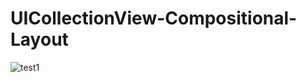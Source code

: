# UICollectionView-Compositional-Layout


![test1](https://user-images.githubusercontent.com/96002200/224412515-bbdb2d6e-ec31-4a28-bc87-10042f39fe3b.gif)
